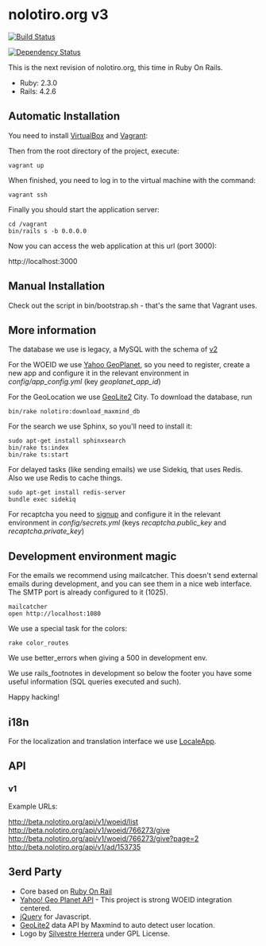 # nolotiro.org v3

[![Build Status](https://travis-ci.org/alabs/nolotiro.org.png?branch=master)](https://travis-ci.org/alabs/nolotiro.org)

[![Dependency Status](https://gemnasium.com/alabs/nolotiro.org.svg)](https://gemnasium.com/alabs/nolotiro.org)

This is the next revision of nolotiro.org, this time in Ruby On Rails.

* Ruby: 2.3.0
* Rails: 4.2.6

## Automatic Installation

You need to install [VirtualBox](https://www.virtualbox.org/) and [Vagrant](https://www.vagrantup.com/):

Then from the root directory of the project, execute:

```
vagrant up
 ```

When finished, you need to log in to the virtual machine with the command:

```
vagrant ssh

```


Finally you should start the application server:
```
cd /vagrant
bin/rails s -b 0.0.0.0
```

Now you can access the web application at this url (port 3000):

http://localhost:3000


## Manual Installation

Check out the script in bin/bootstrap.sh - that's the same that Vagrant uses.

## More information

The database we use is legacy, a MySQL with the schema of [v2](https://github.com/alabs/nolotiro)

For the WOEID we use [Yahoo GeoPlanet](http://developer.yahoo.com/geo/geoplanet/),
so you need to register, create a new app and configure it in the relevant environment in
*config/app_config.yml* (key *geoplanet_app_id*)

For the GeoLocation we use [GeoLite2] City. To download the database, run

```
bin/rake nolotiro:download_maxmind_db
```

For the search we use Sphinx, so you'll need to install it:

```
sudo apt-get install sphinxsearch
bin/rake ts:index
bin/rake ts:start
```

For delayed tasks (like sending emails) we use Sidekiq, that uses Redis. Also we use Redis to cache things.

```
sudo apt-get install redis-server
bundle exec sidekiq
```

For recaptcha you need to [signup](https://www.google.com/recaptcha/admin/create)
and configure it in the relevant environment in *config/secrets.yml* (keys
*recaptcha.public_key* and *recaptcha.private_key*)

## Development environment magic

For the emails we recommend using mailcatcher. This doesn't send external emails during
development, and you can see them in a nice web interface. The SMTP port is
already configured to it (1025).

```
mailcatcher
open http://localhost:1080
```

We use a special task for the colors: 

```
rake color_routes
```

We use better_errors when giving a 500 in development env.

We use rails_footnotes in development so below the footer you have
some useful information (SQL queries executed and such).

Happy hacking!

## i18n

For the localization and translation interface we use [LocaleApp](http://accounts.localeapp.com/projects/6872).

## API

### v1

Example URLs:

http://beta.nolotiro.org/api/v1/woeid/list
http://beta.nolotiro.org/api/v1/woeid/766273/give
http://beta.nolotiro.org/api/v1/woeid/766273/give?page=2
http://beta.nolotiro.org/api/v1/ad/153735

## 3erd Party

* Core based on [Ruby On Rail](http://rubyonrails.org/)
* [Yahoo! Geo Planet API](http://developer.yahoo.com/geo/geoplanet/) - This project is strong WOEID integration centered.
* [jQuery](http://jquery.com/) for Javascript.
* [GeoLite2] data API by Maxmind to auto detect user location.
* Logo by [Silvestre Herrera](http://www.silvestre.com.ar/) under GPL License.

[Geolite2]: https://dev.maxmind.com/geoip/geoip2/geolite2/
